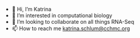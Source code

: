 - 👋 Hi, I’m Katrina
- 👀 I’m interested in computational biology
- 💞️ I’m looking to collaborate on all things RNA-Seq
- 📫 How to reach me katrina.schlum@cchmc.org
